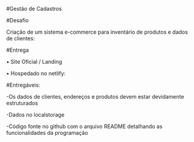 #Gestão de Cadastros

#Desafio

Criação de um sistema e-commerce para inventário de produtos e dados de clientes:

#Entrega

• Site Oficial / Landing

• Hospedado no netlify: 

#Entregáveis:

-Os dados de clientes, endereços e produtos devem estar devidamente estruturados

-Dados no localstorage

-Código fonte no github com o arquivo README detalhando as funcionalidades da programação

